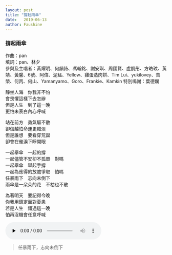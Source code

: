 ```yaml
---
layout: post
title: "撐起雨傘"
date:   2019-06-13
author: Faushine
---
```


### 撐起雨傘

作曲：pan <br>
填詞：pan、林夕 <br>
參與及主唱者：黃耀明、何韻詩、馮翰銘、謝安琪、周國賢、盧凱彤、方皓玟、黃靖、黃馨、6號、阿偉、泥鯭、Yellow、雞蛋蒸肉餅、Tim Lui、yukilovey、苦榮、何丙、何山、Yamanyamo、Goro、Frankie、Kamkin
特別鳴謝：葉德嫻

靜坐人海　你我非不怕<br>
會畏懼這樣下去怎辦<br>
但是人生　到了這一晚<br>
更怕未表白內心呼喊<br>

站在前方　勇氣驅不散<br>
卻信越怕命運更黯淡<br>
但是誰想　要看穿荒誕<br>
卻會在催淚下睜開眼<br>

一起舉傘　一起的撐<br>
一起儘管不安卻不孤單　對嗎<br>
一起舉傘　舉起手撐<br>
一起為應得的放膽爭取　怕嗎<br>
任暴雨下　志向未倒下<br>
雨傘是一朵朵的花　不枯也不散<br>

為著明天　要記得今晚<br>
你我用鎮定面對憂患<br>
若是人生　錯過這一晚<br>
怕再沒機會任意呼喊<br>


<audio id="audio" controls="" preload="none">
      <source id="mp3" src="/img/in-post/撐起雨傘.mp3">
</audio>

> 任暴雨下，志向未倒下
